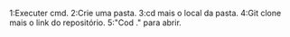 1:Executer cmd.
2:Crie uma pasta.
3:cd mais o local da pasta.
4:Git clone mais o link do repositório.
5:"Cod ." para abrir.
